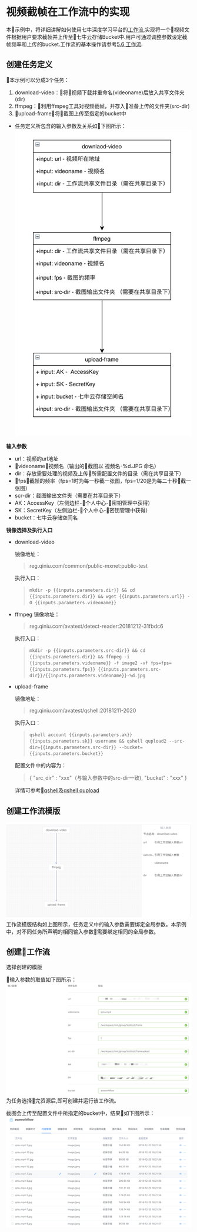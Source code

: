 # 视频截帧在工作流中的实现
本示例中，将详细讲解如何使用七牛深度学习平台的[工作流](/05-tasks/5.6-workflow.md),实现将一个视频文件根据用户要求截帧并上传至七牛云存储Bucket中.用户可通过调整参数设定截帧频率和上传的bucket.工作流的基本操作请参考[5.6 工作流](/05-tasks/5.6-workflow.md).

## 创建任务定义
本示例可以分成3个任务：

1. download-video：将视频下载并重命名(videoname)后放入共享文件夹(dir)
2. ffmpeg：利用ffmpeg工具对视频截帧，并存入准备上传的文件夹(src-dir)
3. upload-frame：将截图上传至指定的bucket中
* 任务定义所包含的输入参数及关系如下图所示：
![](/images/ch-09/workflow-structure.png)

**输入参数**
+ url：视频的url地址
+ videoname：视频名（输出的截图以 视频名-%d.JPG 命名）
+ dir：存放需要处理的视频及上传所需配置文件的目录（需在共享目录下）
+ fps：截帧的频率（fps=1时为每一秒截一张图，fps=1/20是为每二十秒截一张图）
+ scr-dir：截图输出文件夹（需要在共享目录下）
+ AK：AccessKey（左侧边栏-个人中心-密钥管理中获得）
+ SK：SecretKey（左侧边栏-个人中心-密钥管理中获得）
+ bucket：七牛云存储空间名

**镜像选择及执行入口**
+ download-video

    镜像地址：
    >reg.qiniu.com/common/public-mxnet:public-test

    执行入口：
    >`mkdir -p {{inputs.parameters.dir}} && cd {{inputs.parameters.dir}} && wget {{inputs.parameters.url}} -O {{inputs.parameters.videoname}}`

+ ffmpeg
    镜像地址：
    >reg.qiniu.com/avatest/detect-reader:20181212-31fbdc6

    执行入口：
    >`mkdir -p {{inputs.parameters.src-dir}} && cd {{inputs.parameters.dir}} && ffmpeg -i {{inputs.parameters.videoname}} -f image2 -vf fps=fps={{inputs.parameters.fps}} {{inputs.parameters.src-dir}}/{{inputs.parameters.videoname}}-%d.jpg`

+ upload-frame

    镜像地址：
    >reg.qiniu.com/avatest/qshell:20181211-2020

    执行入口：
    >`qshell account {{inputs.parameters.ak}} {{inputs.parameters.sk}} username && qshell qupload2 --src-dir={{inputs.parameters.src-dir}} --bucket={{inputs.parameters.bucket}}`

    配置文件中的内容为：
    >{
        "src_dir" : "xxx"（与输入参数中的src-dir一致),
        "bucket" : "xxx"
    }
    
    详情可参考[qshell](https://developer.qiniu.com/kodo/tools/1302/qshell)及[qshell qupload](https://github.com/qiniu/qshell/blob/master/docs/qupload.md)

## 创建工作流模版
![](/images/ch-09/create-template.png)
工作流模版结构如上图所示，任务定义中的输入参数需要绑定全局参数。本示例中，对不同任务所声明的相同输入参数需要绑定相同的全局参数。

## 创建工作流
选择创建的模版

输入参数的取值如下图所示：
![](/images/ch-09/input.png)
为任务选择完资源后,即可创建并运行该工作流。

截图会上传至配置文件中所指定的bucket中，结果如下图所示：
![](/images/ch-09/workflow-result.png)




